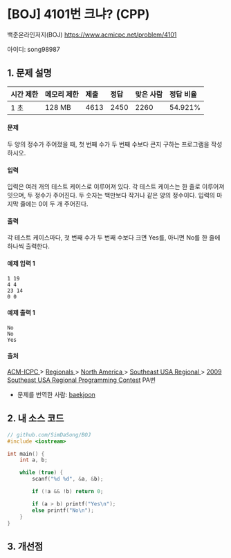# [BOJ] 4101번 크냐? (CPP)

백준온라인저지(BOJ) https://www.acmicpc.net/problem/4101

아이디: song98987



## 1. 문제 설명

| 시간 제한 | 메모리 제한 | 제출 | 정답 | 맞은 사람 | 정답 비율 |
| :-------- | :---------- | :--- | :--- | :-------- | :-------- |
| 1 초      | 128 MB      | 4613 | 2450 | 2260      | 54.921%   |

#### 문제

두 양의 정수가 주어졌을 때, 첫 번째 수가 두 번째 수보다 큰지 구하는 프로그램을 작성하시오.

#### 입력

입력은 여러 개의 테스트 케이스로 이루어져 있다. 각 테스트 케이스는 한 줄로 이루어져 잇으며, 두 정수가 주어진다. 두 숫자는 백만보다 작거나 같은 양의 정수이다. 입력의 마지막 줄에는 0이 두 개 주어진다.

#### 출력

각 테스트 케이스마다, 첫 번째 수가 두 번째 수보다 크면 Yes를, 아니면 No를 한 줄에 하나씩 출력한다.



#### 예제 입력 1 

```
1 19
4 4
23 14
0 0
```

#### 예제 출력 1 

```
No
No
Yes
```



#### 출처

[ACM-ICPC ](https://www.acmicpc.net/category/1)> [Regionals ](https://www.acmicpc.net/category/7)> [North America ](https://www.acmicpc.net/category/8)> [Southeast USA Regional ](https://www.acmicpc.net/category/40)> [2009 Southeast USA Regional Programming Contest](https://www.acmicpc.net/category/detail/179) PA번

- 문제를 번역한 사람: [baekjoon](https://www.acmicpc.net/user/baekjoon)



## 2. 내 소스 코드

```C++
// github.com/SimDaSong/BOJ
#include <iostream>

int main() {
	int a, b;

	while (true) {
		scanf("%d %d", &a, &b);

		if (!a && !b) return 0;

		if (a > b) printf("Yes\n");
		else printf("No\n");
	}
}
```



## 3. 개선점

